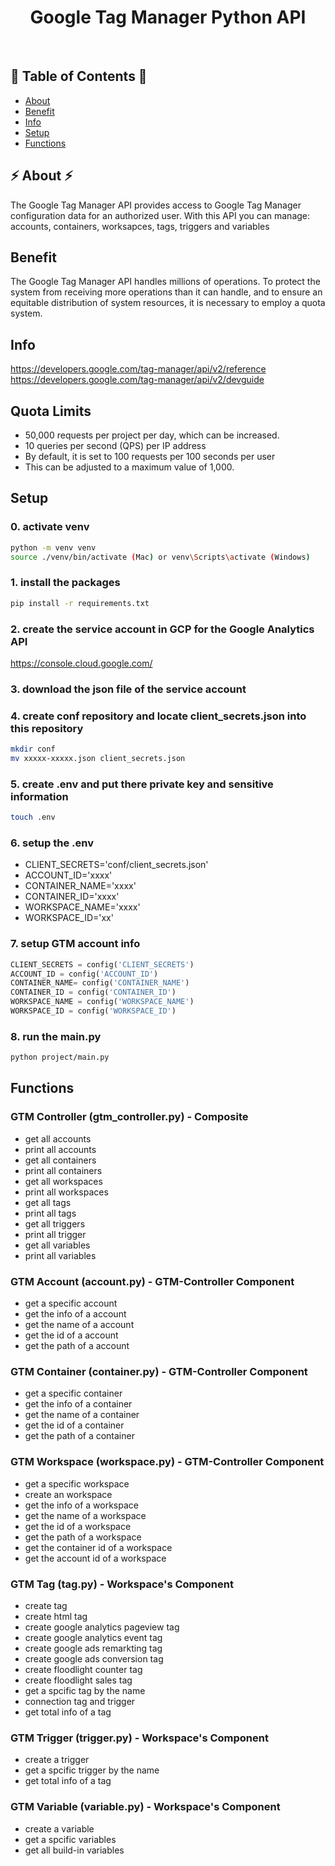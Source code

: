 <h1 align="center">Google Tag Manager Python API</h1> <br>
<h2>🐍 Table of Contents 🐍</h2>

- [About](#about)
- [Benefit](#benefit)
- [Info](#info)
- [Setup](#setup)
- [Functions](#functions)

<h2>⚡ About ⚡ </h2>
The Google Tag Manager API provides access to Google Tag Manager configuration data for an authorized user. With this API you can manage: accounts, containers, worksapces, tags, triggers and variables

## Benefit
The Google Tag Manager API handles millions of operations. To protect the system from receiving more operations than it can handle, and to ensure an equitable distribution of system resources, it is necessary to employ a quota system.

## Info
https://developers.google.com/tag-manager/api/v2/reference
https://developers.google.com/tag-manager/api/v2/devguide

## Quota Limits
- 50,000 requests per project per day, which can be increased.
- 10 queries per second (QPS) per IP address
- By default, it is set to 100 requests per 100 seconds per user 
- This can be adjusted to a maximum value of 1,000. 

## Setup
### 0. activate venv
```bash
python -m venv venv
source ./venv/bin/activate (Mac) or venv\Scripts\activate (Windows)
```

### 1. install the packages

```bash
pip install -r requirements.txt
```

### 2. create the service account in GCP for the Google Analytics API
https://console.cloud.google.com/

### 3. download the json file of the service account

### 4. create conf repository and locate client_secrets.json into this repository

```bash
mkdir conf
mv xxxxx-xxxxx.json client_secrets.json
```

### 5. create .env and put there private key and sensitive information

```bash
touch .env
```

### 6. setup the .env
- CLIENT_SECRETS='conf/client_secrets.json'
- ACCOUNT_ID='xxxx'
- CONTAINER_NAME='xxxx'
- CONTAINER_ID='xxxx'
- WORKSPACE_NAME='xxxx'
- WORKSPACE_ID='xx'

### 7. setup GTM account info

```python
CLIENT_SECRETS = config('CLIENT_SECRETS')
ACCOUNT_ID = config('ACCOUNT_ID')
CONTAINER_NAME= config('CONTAINER_NAME')
CONTAINER_ID = config('CONTAINER_ID')
WORKSPACE_NAME = config('WORKSPACE_NAME')
WORKSPACE_ID = config('WORKSPACE_ID')
```

### 8. run the main.py
```bash
python project/main.py
```


## Functions

### GTM Controller (gtm_controller.py) - Composite
- get all accounts
- print all accounts 
- get all containers
- print all containers
- get all workspaces
- print all workspaces
- get all tags
- print all tags
- get all triggers
- print all trigger
- get all variables
- print all variables

### GTM Account (account.py) - GTM-Controller Component
- get a specific account
- get the info of a account
- get the name of a account
- get the id of a account
- get the path of a account

### GTM Container (container.py) - GTM-Controller Component
- get a specific container
- get the info of a container
- get the name of a container
- get the id of a container
- get the path of a container

### GTM Workspace (workspace.py) - GTM-Controller Component
- get a specific workspace
- create an workspace
- get the info of a workspace
- get the name of a workspace
- get the id of a workspace
- get the path of a workspace
- get the container id of a workspace
- get the account id of a workspace

### GTM Tag (tag.py) - Workspace's Component
- create tag
- create html tag
- create google analytics pageview tag
- create google analytics event tag
- create google ads remarkting tag
- create google ads conversion tag
- create floodlight counter tag
- create floodlight sales tag
- get a spcific tag by the name
- connection tag and trigger
- get total info of a tag

### GTM Trigger (trigger.py) - Workspace's Component
- create a trigger
- get a spcific trigger by the name
- get total info of a tag

### GTM Variable (variable.py) - Workspace's Component
- create a variable
- get a spcific variables
- get all build-in variables

